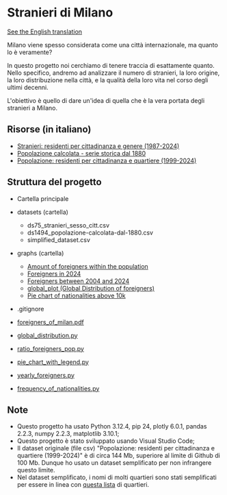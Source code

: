 # Stranieri di Milano
[See the English translation](https://github.com/Gabri432/foreigners-in-milan/blob/master/README.md)

Milano viene spesso considerata come una città internazionale, ma quanto lo è veramente?

In questo progetto noi cerchiamo di tenere traccia di esattamente quanto. Nello specifico, andremo ad analizzare il numero di stranieri, la loro origine, la loro distribuzione nella città, e la qualità della loro vita nel corso degli ultimi decenni.

L'obiettivo è quello di dare un'idea di quella che è la vera portata degli stranieri a Milano.

## Risorse (in italiano)
- [Stranieri: residenti per cittadinanza e genere (1987-2024)](https://www.dati.gov.it/view-dataset/dataset?id=936fe601-0f47-43d8-9642-bdaf064f57f3)
- [Popolazione calcolata - serie storica dal 1880](https://www.dati.gov.it/view-dataset/dataset?id=8d6d9168-2128-416f-910b-e76b29cdbf5c)
- [Popolazione: residenti per cittadinanza e quartiere (1999-2024)](https://www.dati.gov.it/view-dataset/dataset?id=8f2dd42b-23a5-439d-ab56-be02295f4290)

## Struttura del progetto
- Cartella principale

- datasets (cartella)
    - ds75_stranieri_sesso_citt.csv
    - ds1494_popolazione-calcolata-dal-1880.csv
    - simplified_dataset.csv

- graphs (cartella)
    - [Amount of foreigners within the population](https://github.com/Gabri432/foreigners-in-milan/blob/master/graphs/Amount%20of%20foreigners%20within%20the%20population.png)
    - [Foreigners in 2024](https://github.com/Gabri432/foreigners-in-milan/blob/master/graphs/Foreigners%20in%202024.png)
    - [Foreigners between 2004 and 2024](https://github.com/Gabri432/foreigners-in-milan/blob/master/graphs/Foreigners%20between%202004%20and%202024%20in%20Milan.png)
    - [global_plot (Global Distribution of foreigners)](https://github.com/Gabri432/foreigners-in-milan/blob/master/graphs/global_plot.png)
    - [Pie chart of nationalities above 10k](https://github.com/Gabri432/foreigners-in-milan/blob/master/graphs/Pie%20chart%20of%20nationalities%20above%2010k.png)

- .gitignore
- [foreigners_of_milan.pdf](https://github.com/Gabri432/foreigners-in-milan/blob/master/foreigners_of_milan.pdf)
- [global_distribution.py](https://github.com/Gabri432/foreigners-in-milan/blob/master/global_distribution.py)
- [ratio_foreigners_pop.py](https://github.com/Gabri432/foreigners-in-milan/blob/master/ratio_foreigners_pop.py)
- [pie_chart_with_legend.py](https://github.com/Gabri432/foreigners-in-milan/blob/master/pie_chart_with_legend.py)
- [yearly_foreigners.py](https://github.com/Gabri432/foreigners-in-milan/blob/master/yearly_foreigners.py)
- [frequency_of_nationalities.py](https://github.com/Gabri432/foreigners-in-milan/blob/master/frequency_of_nationalities.py)

## Note
- Questo progetto ha usato Python 3.12.4, pip 24, plotly 6.0.1, pandas 2.2.3, numpy 2.2.3, matplotlib 3.10.1;
- Questo progetto è stato sviluppato usando Visual Studio Code;
- Il dataset originale (file csv) "Popolazione: residenti per cittadinanza e quartiere (1999-2024)" è di circa 144 Mb, superiore al limite di Github di 100 Mb. Dunque ho usato un dataset semplificato per non infrangere questo limite.
- Nel dataset semplificato, i nomi di molti quartieri sono stati semplificati per essere in linea con [questa lista](https://it.wikipedia.org/wiki/Categoria:Quartieri_di_Milano) di quartieri.
